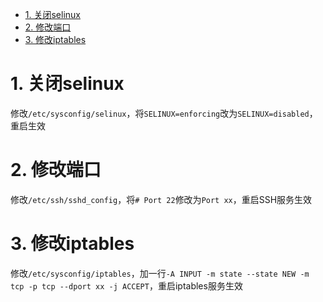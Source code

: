 <!-- TOC -->

- [1. 关闭selinux](#1-关闭selinux)
- [2. 修改端口](#2-修改端口)
- [3. 修改iptables](#3-修改iptables)

<!-- /TOC -->
# 1. 关闭selinux
修改`/etc/sysconfig/selinux`，将`SELINUX=enforcing`改为`SELINUX=disabled`，重启生效
# 2. 修改端口
修改`/etc/ssh/sshd_config`，将`# Port 22`修改为`Port xx`，重启SSH服务生效
# 3. 修改iptables
修改`/etc/sysconfig/iptables`，加一行`-A INPUT -m state --state NEW -m tcp -p tcp --dport xx -j ACCEPT`，重启iptables服务生效

